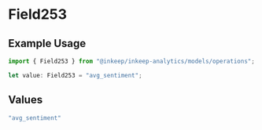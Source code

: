 # Field253

## Example Usage

```typescript
import { Field253 } from "@inkeep/inkeep-analytics/models/operations";

let value: Field253 = "avg_sentiment";
```

## Values

```typescript
"avg_sentiment"
```